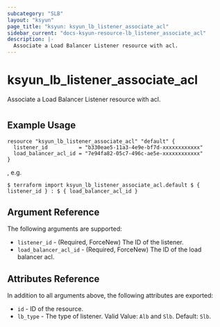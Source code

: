 ```yaml
---
subcategory: "SLB"
layout: "ksyun"
page_title: "ksyun: ksyun_lb_listener_associate_acl"
sidebar_current: "docs-ksyun-resource-lb_listener_associate_acl"
description: |-
  Associate a Load Balancer Listener resource with acl.
---
```


# ksyun_lb_listener_associate_acl

Associate a Load Balancer Listener resource with acl.

#

## Example Usage

```hcl
resource "ksyun_lb_listener_associate_acl" "default" {
  listener_id          = "b330eae5-11a3-4e9e-bf7d-xxxxxxxxxxxx"
  load_balancer_acl_id = "7e94fa82-05c7-496c-ae5e-xxxxxxxxxxxx"
}
```

, e.g.

```hcl
$ terraform import ksyun_lb_listener_associate_acl.default $ { listener_id } : $ { load_balancer_acl_id }
```

## Argument Reference

The following arguments are supported:

* `listener_id` - (Required, ForceNew) The ID of the listener.
* `load_balancer_acl_id` - (Required, ForceNew) The ID of the load balancer acl.

## Attributes Reference

In addition to all arguments above, the following attributes are exported:

* `id` - ID of the resource.
* `lb_type` - The type of listener. Valid Value: `Alb` and `Slb`. Default: `Slb`.


